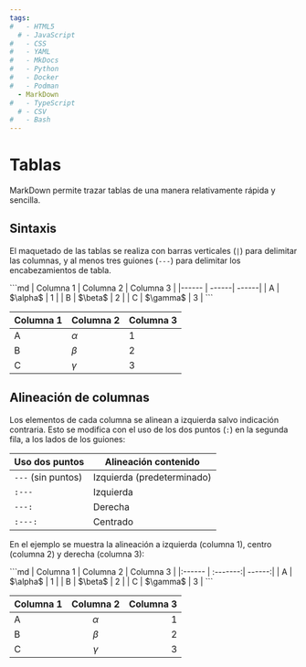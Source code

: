 ```yaml
---
tags:
#   - HTML5
  # - JavaScript
#   - CSS
#   - YAML
#   - MkDocs
#   - Python
#   - Docker
#   - Podman
  - MarkDown
#   - TypeScript
  # - CSV
#   - Bash
---
```



# Tablas

MarkDown permite trazar tablas de una manera relativamente rápida y sencilla.

## Sintaxis

El maquetado de las tablas se realiza con barras verticales (`|`) para delimitar las columnas, 
y al menos tres guiones (`---`) para delimitar los encabezamientos de tabla.

<div class="grid" markdown>
```md
| Columna 1 | Columna 2 | Columna 3 |
|------ | ------| ------|
| A      | $\alpha$ |  1     |
| B      | $\beta$  |  2     |
| C      | $\gamma$ |  3     |
```

| Columna 1 | Columna 2 | Columna 3 |
|------ | ------| ------|
| A      | $\alpha$ |  1     |
| B      | $\beta$  |  2     |
| C      | $\gamma$ |  3     |


</div>


## Alineación de columnas

Los elementos de cada columna se alinean a izquierda salvo indicación contraria. 
Esto se modifica con el uso de los dos puntos (`:`) 
en la segunda fila, 
a los lados de los guiones:

|Uso dos puntos| Alineación contenido|
|-----|----|
|`---` (sin puntos) |Izquierda (predeterminado) |
|`:---` |Izquierda  |
|`---:` |Derecha    |
|`:---:`|Centrado   |

En el ejemplo se muestra la alineación a izquierda (columna 1), centro (columna 2) y derecha (columna 3):

<div class="grid" markdown>
```md
| Columna 1 | Columna 2 | Columna 3 |
|:------ | :-------:| ------:|
| A      | $\alpha$ |  1     |
| B      | $\beta$  |  2     |
| C      | $\gamma$ |  3     |
```


| Columna 1 | Columna 2 | Columna 3 |
|:------ | :-------:| ------:|
| A      | $\alpha$ |  1     |
| B      | $\beta$  |  2     |
| C      | $\gamma$ |  3     |

</div>